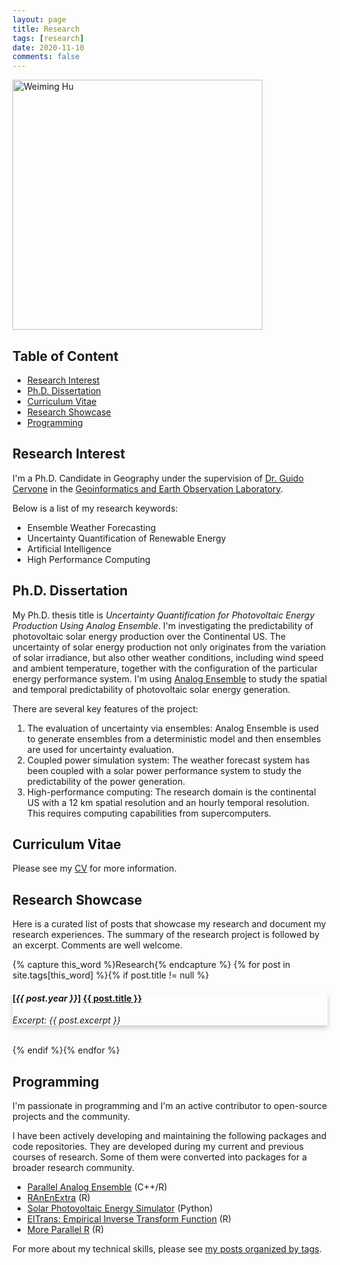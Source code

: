 ```yaml
---
layout: page
title: Research
tags: [research]
date: 2020-11-10
comments: false
---
```


<head>
<meta name="viewport" content="width=device-width, initial-scale=1">
<style>
.card {
  box-shadow: 0 4px 8px 0 rgba(0,0,0,0.2);
  transition: 0.3s;
}

.card:hover {
  box-shadow: 0 8px 16px 0 rgba(0,0,0,0.2);
}

.mycontainer {
  padding: 2px 16px;
}
</style>
</head>

<img src="https://weiming-hu.github.io/assets/img/logo.jpg" alt="Weiming Hu" style="width:400px !important">

## Table of Content

<!-- vim-markdown-toc GFM -->

* [Research Interest](#research-interest)
* [Ph.D. Dissertation](#phd-dissertation)
* [Curriculum Vitae](#curriculum-vitae)
* [Research Showcase](#research-showcase)
* [Programming](#programming)

<!-- vim-markdown-toc -->

## Research Interest

I'm a Ph.D. Candidate in Geography under the supervision of [Dr. Guido Cervone](https://www.geog.psu.edu/directory/guido-cervone) in the [Geoinformatics and Earth Observation Laboratory](http://geoinf.psu.edu/).

Below is a list of my research keywords:

- Ensemble Weather Forecasting
- Uncertainty Quantification of Renewable Energy
- Artificial Intelligence
- High Performance Computing

## Ph.D. Dissertation

My Ph.D. thesis title is *Uncertainty Quantification for Photovoltaic Energy Production Using Analog Ensemble*. I'm investigating the predictability of photovoltaic solar energy production over the Continental US. The uncertainty of solar energy production not only originates from the variation of solar irradiance, but also other weather conditions, including wind speed and ambient temperature, together with the configuration of the particular energy performance system. I'm using [Analog Ensemble](https://weiming-hu.github.io/AnalogsEnsemble) to study the spatial and temporal predictability of photovoltaic solar energy generation.

There are several key features of the project:

1. The evaluation of uncertainty via ensembles: Analog Ensemble is used to generate ensembles from a deterministic model and then ensembles are used for uncertainty evaluation.
2. Coupled power simulation system: The weather forecast system has been coupled with a solar power performance system to study the predictability of the power generation.
3. High-performance computing: The research domain is the continental US with a 12 km spatial resolution and an hourly temporal resolution. This requires computing capabilities from supercomputers.


## Curriculum Vitae

Please see my [CV](https://weiming-hu.github.io/assets/pdf/Hu-Weiming-CV.pdf) for more information.

## Research Showcase

Here is a curated list of posts that showcase my research and document my research experiences. The summary of the research project is followed by an excerpt. Comments are well welcome.

{% capture this_word %}Research{% endcapture %}
{% for post in site.tags[this_word] %}{% if post.title != null %}
<div class="card" onclick="location.href='{{ site.url }}{{ post.url }}';"><div class="mycontainer">
<h4>[<em>{{ post.year }}</em>] <a href="{{ site.url }}{{ post.url }}" title="{{ post.title }}">{{ post.title }}</a></h4>
<p><em>Excerpt: {{ post.excerpt }}</em></p>
</div></div>
<br>
{% endif %}{% endfor %}

## Programming

I'm passionate in programming and I'm an active contributor to open-source projects and the community.

I have been actively developing and maintaining the following packages and code repositories. They are developed during my current and previous courses of research. Some of them were converted into packages for a broader research community.

- [Parallel Analog Ensemble](https://weiming-hu.github.io/AnalogsEnsemble/) (C++/R)
- [RAnEnExtra](https://weiming-hu.github.io/RAnEnExtra/) (R)
- [Solar Photovoltaic Energy Simulator](https://github.com/Weiming-Hu/RenewableSimulator) (Python)
- [EITrans: Empirical Inverse Transform Function](https://weiming-hu.github.io/EITrans/) (R)
- [More Parallel R](https://weiming-hu.github.io/MoreParallelR/) (R)

For more about my technical skills, please see [my posts organized by tags](https://weiming-hu.github.io/tags/).

